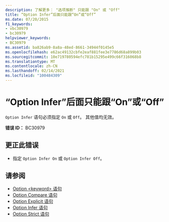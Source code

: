 ```yaml
---
description: 了解更多： "选项推断" 只能跟 "On" 或 "Off"
title: “Option Infer”后面只能跟“On”或“Off”
ms.date: 07/20/2015
f1_keywords:
- vbc30979
- bc30979
helpviewer_keywords:
- BC30979
ms.assetid: ba826ab9-8a8a-48ed-8661-34944f0145e5
ms.openlocfilehash: e62ac49132cbfe2eaf881fee3e7786d68a899b03
ms.sourcegitcommit: 10e719780594efc781b15295e499c66f316068b8
ms.translationtype: MT
ms.contentlocale: zh-CN
ms.lasthandoff: 02/14/2021
ms.locfileid: "100484309"
---
```

# <a name="option-infer-can-be-followed-only-by-on-or-off"></a>“Option Infer”后面只能跟“On”或“Off”

`Option Infer` 语句必须指定 `On` 或 `Off`。 其他值均无效。  
  
 **错误 ID：** BC30979  
  
## <a name="to-correct-this-error"></a>更正此错误  
  
- 指定 `Option Infer On` 或 `Option Infer Off`。  
  
## <a name="see-also"></a>请参阅

- [Option \<keyword> 语句](../language-reference/statements/option-keyword-statement.md)
- [Option Compare 语句](../language-reference/statements/option-compare-statement.md)
- [Option Explicit 语句](../language-reference/statements/option-explicit-statement.md)
- [Option Infer 语句](../language-reference/statements/option-infer-statement.md)
- [Option Strict 语句](../language-reference/statements/option-strict-statement.md)

